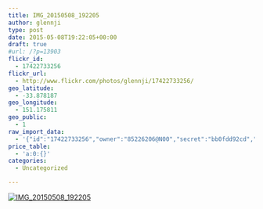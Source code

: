 ```yaml
---
title: IMG_20150508_192205
author: glennji
type: post
date: 2015-05-08T19:22:05+00:00
draft: true
#url: /?p=13903
flickr_id:
  - 17422733256
flickr_url:
  - http://www.flickr.com/photos/glennji/17422733256/
geo_latitude:
  - -33.878187
geo_longitude:
  - 151.175811
geo_public:
  - 1
raw_import_data:
  - '{"id":"17422733256","owner":"85226206@N00","secret":"bb0fdd92cd","server":"7766","farm":8,"title":"IMG_20150508_192205","ispublic":0,"isfriend":0,"isfamily":0,"description":{"_content":""},"dateupload":"1431163798","lastupdate":"1431163810","datetaken":"2015-05-08 19:22:05","datetakengranularity":"0","datetakenunknown":"0","ownername":"glennji","tags":"","machine_tags":"","originalsecret":"55a792452e","originalformat":"jpg","latitude":"-33.878187","longitude":"151.175811","accuracy":"16","context":0,"place_id":"qRcYmO1QUrMZuclZ","woeid":"1094076","geo_is_family":0,"geo_is_friend":0,"geo_is_contact":0,"geo_is_public":0,"media":"photo","media_status":"ready","url_o":"https://farm8.staticflickr.com/7766/17422733256_55a792452e_o.jpg","height_o":"4160","width_o":"3120"}'
price_table:
  - 'a:0:{}'
categories:
  - Uncategorized

---
```

<p class="flickr-image">
  <a href="http://www.flickr.com/photos/glennji/17422733256/" class="flickr-link"><img src="http://i2.wp.com/glennji.com/wp-content/uploads/2015/05/17422733256_55a792452e_o.jpg?fit=1024%2C1024" width="" height="" alt="IMG_20150508_192205" class="keyring-img" /></a>
</p>
